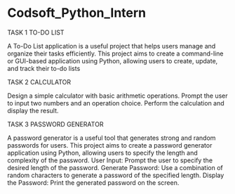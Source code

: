 # Codsoft_Python_Intern

TASK 1
TO-DO LIST

A To-Do List application is a useful project that helps users manage
and organize their tasks efficiently. This project aims to create a
command-line or GUI-based application using Python, allowing
users to create, update, and track their to-do lists


TASK 2
CALCULATOR

Design a simple calculator with basic arithmetic operations.
Prompt the user to input two numbers and an operation choice.
Perform the calculation and display the result.


TASK 3
PASSWORD GENERATOR

A password generator is a useful tool that generates strong and
random passwords for users. This project aims to create a
password generator application using Python, allowing users to
specify the length and complexity of the password.
User Input: Prompt the user to specify the desired length of the
password.
Generate Password: Use a combination of random characters to
generate a password of the specified length.
Display the Password: Print the generated password on the screen.
